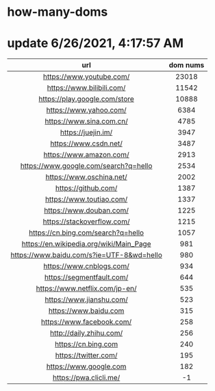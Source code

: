 # how-many-doms

# update 6/26/2021, 4:17:57 AM

url | dom nums
:-: | :-:
https://www.youtube.com/ | 23018
https://www.bilibili.com/ | 11542
https://play.google.com/store | 10888
https://www.yahoo.com/ | 6384
https://www.sina.com.cn/ | 4785
https://juejin.im/ | 3947
https://www.csdn.net/ | 3487
https://www.amazon.com/ | 2913
https://www.google.com/search?q=hello | 2534
https://www.oschina.net/ | 2002
https://github.com/ | 1387
https://www.toutiao.com/ | 1337
https://www.douban.com/ | 1225
https://stackoverflow.com/ | 1215
https://cn.bing.com/search?q=hello | 1057
https://en.wikipedia.org/wiki/Main_Page | 981
https://www.baidu.com/s?ie=UTF-8&wd=hello | 980
https://www.cnblogs.com/ | 934
https://segmentfault.com/ | 644
https://www.netflix.com/jp-en/ | 535
https://www.jianshu.com/ | 523
https://www.baidu.com | 315
https://www.facebook.com/ | 258
http://daily.zhihu.com/ | 256
https://cn.bing.com | 240
https://twitter.com/ | 195
https://www.google.com | 182
https://pwa.clicli.me/ | -1
